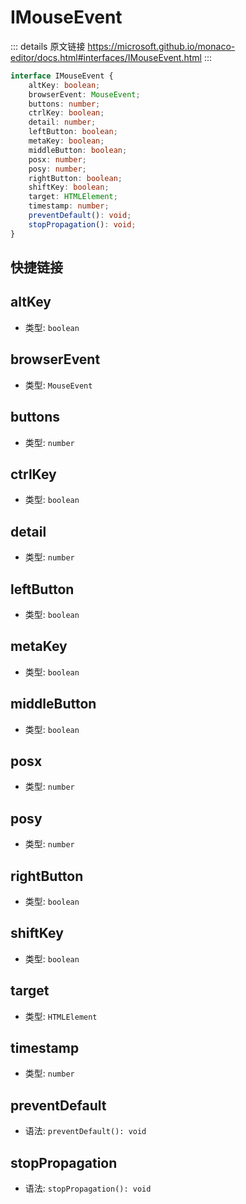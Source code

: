 # IMouseEvent

<backTop />
        
::: details 原文链接
https://microsoft.github.io/monaco-editor/docs.html#interfaces/IMouseEvent.html
:::

```ts
interface IMouseEvent {
    altKey: boolean;
    browserEvent: MouseEvent;
    buttons: number;
    ctrlKey: boolean;
    detail: number;
    leftButton: boolean;
    metaKey: boolean;
    middleButton: boolean;
    posx: number;
    posy: number;
    rightButton: boolean;
    shiftKey: boolean;
    target: HTMLElement;
    timestamp: number;
    preventDefault(): void;
    stopPropagation(): void;
}
```

## 快捷链接

<script setup>
    const data = [
  { icon: "P", link: "altKey" },
  { icon: "P", link: "browserEvent" },
  { icon: "P", link: "buttons" },
  { icon: "P", link: "ctrlKey" },
  { icon: "P", link: "detail" },
  { icon: "P", link: "leftButton" },
  { icon: "P", link: "metaKey" },
  { icon: "P", link: "middleButton" },
  { icon: "P", link: "posx" },
  { icon: "P", link: "posy" },
  { icon: "P", link: "rightButton" },
  { icon: "P", link: "shiftKey" },
  { icon: "P", link: "target" },
  { icon: "P", link: "timestamp" },
  { icon: "M", link: "preventDefault" },
  { icon: "M", link: "stopPropagation" },
];

</script>
<dataItems :data="data"/>


## altKey
- 类型: `boolean`


## browserEvent
- 类型: `MouseEvent`


## buttons
- 类型: `number`


## ctrlKey
- 类型: `boolean`


## detail
- 类型: `number`


## leftButton
- 类型: `boolean`


## metaKey
- 类型: `boolean`


## middleButton
- 类型: `boolean`


## posx
- 类型: `number`


## posy
- 类型: `number`


## rightButton
- 类型: `boolean`


## shiftKey
- 类型: `boolean`


## target
- 类型: `HTMLElement`


## timestamp
- 类型: `number`


## preventDefault
- 语法: `preventDefault(): void`


## stopPropagation
- 语法: `stopPropagation(): void`

